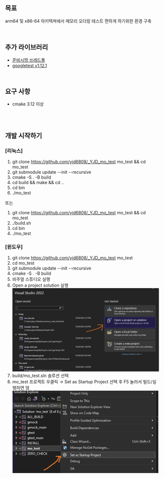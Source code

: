 ## <b> 목표 </b>
arm64 및 x86-64 아키텍쳐에서 메모리 오더링 테스트 편하게 하기위한 환경 구축

<br>

## <b> 추가 라이브러리 </b>
 - [준비시땅 쓰레드풀](https://github.com/yjd6808/_YJD_ready_thread.git)
 - [googletest v1.12.1](https://github.com/google/googletest)

<br>

## <b> 요구 사항 </b>
 - cmake 3.12 이상

<br>
<br>

## <b> 개발 시작하기 </b>
### [리눅스]  
1. git clone https://github.com/yjd6808/_YJD_mo_test mo_test && cd mo_test
2. git submodule update --init --recursive
3. cmake -S . -B build
4. cd build && make && cd ..
5. cd bin
6. ./mo_test

또는
1. git clone https://github.com/yjd6808/_YJD_mo_test mo_test && cd mo_test
2. ./build.sh
3. cd bin
4. ./mo_test

### [윈도우]  
1. git clone https://github.com/yjd6808/_YJD_mo_test mo_test
2. cd mo_test
3. git submodule update --init --recursive
4. cmake -S . -B build
5. 비주얼 스튜디오 실행
6. Open a project solution 실행
![vs_01](docs/images/vs_01.png)
7. build/mo_test.sln 솔루션 선택
8. mo_test 프로젝트 우클릭 → Set as Startup Project 선택 후 F5 눌러서 빌드/실행하면 댐
![vs_02](docs/images/vs_02.png)

<br>